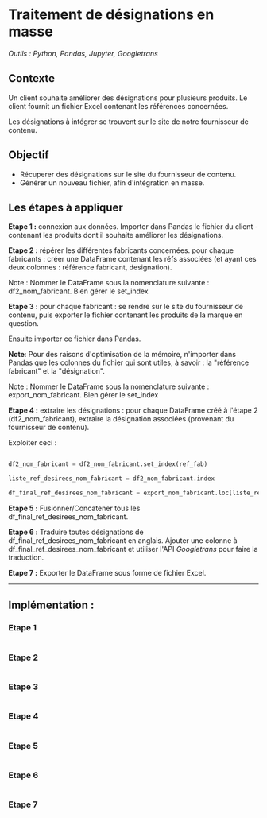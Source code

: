 # Traitement de désignations en masse

_Outils : Python, Pandas, Jupyter, Googletrans_

## Contexte

Un client souhaite améliorer des désignations pour plusieurs produits. Le client fournit un fichier Excel contenant les références concernées.

Les désignations à intégrer se trouvent sur le site de notre fournisseur de contenu.

## Objectif

- Récuperer des désignations sur le site du fournisseur de contenu. 
- Générer un nouveau fichier, afin d'intégration en masse.

## Les étapes à appliquer

__Etape 1 :__ connexion aux données. Importer dans Pandas le fichier du client - contenant les produits dont il souhaite améliorer les désignations.

__Etape 2 :__ répérer les différentes fabricants concernées. pour chaque fabricants : créer une DataFrame contenant les réfs associées (et ayant ces deux colonnes : référence fabricant, designation). 

Note : Nommer le DataFrame sous la nomenclature suivante : df2_nom_fabricant. Bien gérer le set_index

__Etape 3 :__ pour chaque fabricant : se rendre sur le site du fournisseur de contenu, puis exporter le fichier contenant les produits de la marque en question. 

Ensuite importer ce fichier dans Pandas.

__Note__: 
Pour des raisons d'optimisation de la mémoire, n'importer dans Pandas que les colonnes du fichier qui sont utiles, à savoir : la "référence fabricant" et la "désignation". 

Note : Nommer le DataFrame sous la nomenclature suivante : export_nom_fabricant. Bien gérer le set_index

__Etape 4 :__ extraire les désignations : pour chaque DataFrame créé à l'étape 2 (df2_nom_fabricant), extraire la désignation associées (provenant du fournisseur de contenu).

Exploiter ceci :

```python

df2_nom_fabricant = df2_nom_fabricant.set_index(ref_fab)

liste_ref_desirees_nom_fabricant = df2_nom_fabricant.index

df_final_ref_desirees_nom_fabricant = export_nom_fabricant.loc[liste_ref_desirees_nom_fabricant]

```

__Etape 5 :__ Fusionner/Concatener tous les df_final_ref_desirees_nom_fabricant.

__Etape 6 :__ Traduire toutes désignations de df_final_ref_desirees_nom_fabricant en anglais. Ajouter une colonne à df_final_ref_desirees_nom_fabricant et utiliser l'API _Googletrans_ pour faire la traduction.

__Etape 7 :__  Exporter le DataFrame sous forme de fichier Excel.

-------------------------------------------------------------------------------------------------------------------------------------------------------------------

## Implémentation : 

### Etape 1


```python

```

### Etape 2


```python

```


### Etape 3

```python

```

### Etape 4

```python

```

### Etape 5

```python

```

### Etape 6

```python

```

### Etape 7

```python

```
